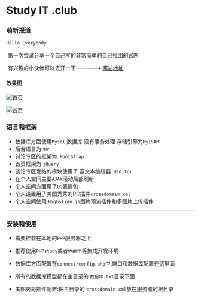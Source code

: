 # Study IT .club

### 萌新报道

``` js
Hello Everybody
```

​	第一次尝试分享一个自己写的非常简单的自己社团的官网

​	有兴趣的小伙伴可以去开一下 -------> [网站地址](http://studyit.club)

#### 效果图

![首页](http://studyit.club/Study/index.png)

![首页](http://studyit.club/Study/main.png)

### 语言和框架

* 数据库方面使用`Mysql` 数据库 没有事务处理 存储引擎为`MyISAM`
* 后台语言为`PHP`
* 讨论专区的框架为` BootStrap`
* 首页框架为 `jQuery`
* 谈论专区发帖的模块使用了 富文本编辑器` UEditor`
* 在个人空间主要`AJAX`滚动局部刷新
* 个人空间方面用了`QQ`表情包
* 个人设置用了美图秀秀的PC插件`crossdomain.xml`
* 个人空间使用 `Highslide.js`图片预览插件和多图片上传插件



***

### 安装和使用

* 需要挂载在本地的`PHP`服务器之上

* 推荐使用`PHPstudy`或者warm等集成开发环境

* 数据库方面配置在`connect/config.php`中,端口和数据库配置在这里面

* 所有的数据库模型都在主目录的 `数据库.txt`目录下面

* 美图秀秀插件配置:把主目录的 `crossdomain.xml`放在服务器的根目录

  


